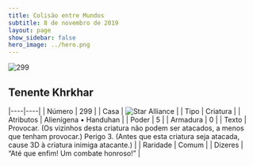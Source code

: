 ```yaml
---
title: Colisão entre Mundos
subtitle: 8 de novembro de 2019
layout: page
show_sidebar: false
hero_image: ../hero.png
---
```


![299](https://cdn.keyforgegame.com/media/card_front/pt/452_299_5HVVCQGXG8G6_pt.png)

## Tenente Khrkhar

|----|----|
| Número | 299 |
| Casa | ![Star Alliance](https://archonarcana.com/images/thumb/7/7d/Star_Alliance.png/22px-Star_Alliance.png "Aliança Estelar") |
| Tipo | Criatura |
| Atributos | Alienígena • Handuhan |
| Poder | 5 |
| Armadura | 0 |
| Texto | Provocar. (Os vizinhos desta criatura não podem ser atacados, a menos que tenham provocar.) Perigo 3. (Antes que esta criatura seja atacada, cause 3D à criatura inimiga atacante.) |
| Raridade | Comum |
| Dizeres | “Até que enfim! Um combate honroso!” |
